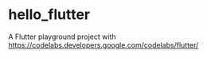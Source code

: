 # hello_flutter

A Flutter playground project with https://codelabs.developers.google.com/codelabs/flutter/
